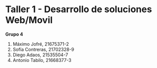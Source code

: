 # Taller 1 - Desarrollo de soluciones Web/Movil
**Grupo 4**
1. Máximo Jofré, 21675371-2
2. Sofía Contreras, 21702328-9
3. Diego Adaos, 21535504-7
4. Antonio Tabilo, 21668377-3
